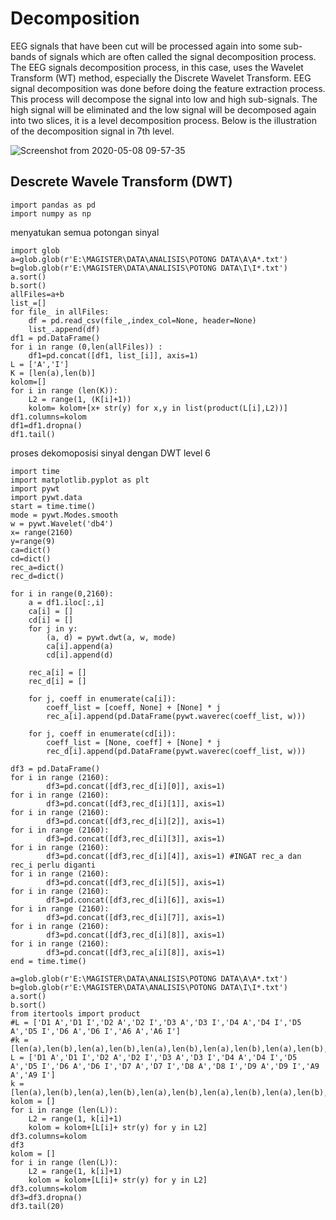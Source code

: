 Decomposition
===
EEG signals that have been cut will be processed again into some sub-bands of signals which are often called the signal decomposition process. The EEG signals decomposition process, in this case, uses the Wavelet Transform (WT) method, especially the Discrete Wavelet Transform. EEG signal decomposition was done before doing the feature extraction process. This process will decompose the signal into low and high sub-signals. The high signal will be eliminated and the low signal will be decomposed again into two slices, it is a level decomposition process.
Below is the illustration of the decomposition signal in 7th level.

![Screenshot from 2020-05-08 09-57-35](https://user-images.githubusercontent.com/10173320/81365498-79f8aa80-9112-11ea-9d08-ed0fb65d2ed5.png)

Descrete Wavele Transform (DWT)
---

```
import pandas as pd
import numpy as np
```
menyatukan semua potongan sinyal
```
import glob
a=glob.glob(r'E:\MAGISTER\DATA\ANALISIS\POTONG DATA\A\A*.txt')
b=glob.glob(r'E:\MAGISTER\DATA\ANALISIS\POTONG DATA\I\I*.txt')
a.sort()
b.sort()
allFiles=a+b
list_=[]
for file_ in allFiles:
    df = pd.read_csv(file_,index_col=None, header=None)
    list_.append(df)
df1 = pd.DataFrame()
for i in range (0,len(allFiles)) :
    df1=pd.concat([df1, list_[i]], axis=1)
L = ['A','I']
K = [len(a),len(b)]
kolom=[]
for i in range (len(K)):
    L2 = range(1, (K[i]+1))
    kolom= kolom+[x+ str(y) for x,y in list(product(L[i],L2))]
df1.columns=kolom
df1=df1.dropna()
df1.tail()
```
proses dekomoposisi sinyal dengan DWT level 6
```
import time
import matplotlib.pyplot as plt
import pywt
import pywt.data
start = time.time()
mode = pywt.Modes.smooth
w = pywt.Wavelet('db4')
x= range(2160)
y=range(9)
ca=dict()
cd=dict()
rec_a=dict()
rec_d=dict()

for i in range(0,2160):
    a = df1.iloc[:,i]
    ca[i] = []
    cd[i] = []
    for j in y:
        (a, d) = pywt.dwt(a, w, mode)
        ca[i].append(a)
        cd[i].append(d)

    rec_a[i] = []
    rec_d[i] = []

    for j, coeff in enumerate(ca[i]):
        coeff_list = [coeff, None] + [None] * j
        rec_a[i].append(pd.DataFrame(pywt.waverec(coeff_list, w)))

    for j, coeff in enumerate(cd[i]):
        coeff_list = [None, coeff] + [None] * j
        rec_d[i].append(pd.DataFrame(pywt.waverec(coeff_list, w)))
        
df3 = pd.DataFrame()
for i in range (2160):
        df3=pd.concat([df3,rec_d[i][0]], axis=1)
for i in range (2160):
        df3=pd.concat([df3,rec_d[i][1]], axis=1) 
for i in range (2160):
        df3=pd.concat([df3,rec_d[i][2]], axis=1)
for i in range (2160):
        df3=pd.concat([df3,rec_d[i][3]], axis=1) 
for i in range (2160):
        df3=pd.concat([df3,rec_d[i][4]], axis=1) #INGAT rec_a dan rec_i perlu diganti
for i in range (2160):
        df3=pd.concat([df3,rec_d[i][5]], axis=1) 
for i in range (2160):
        df3=pd.concat([df3,rec_d[i][6]], axis=1)
for i in range (2160):
        df3=pd.concat([df3,rec_d[i][7]], axis=1)
for i in range (2160):
        df3=pd.concat([df3,rec_d[i][8]], axis=1)
for i in range (2160):
        df3=pd.concat([df3,rec_a[i][8]], axis=1) 
end = time.time()

a=glob.glob(r'E:\MAGISTER\DATA\ANALISIS\POTONG DATA\A\A*.txt')
b=glob.glob(r'E:\MAGISTER\DATA\ANALISIS\POTONG DATA\I\I*.txt')
a.sort()
b.sort()
from itertools import product
#L = ['D1 A','D1 I','D2 A','D2 I','D3 A','D3 I','D4 A','D4 I','D5 A','D5 I','D6 A','D6 I','A6 A','A6 I']
#k = [len(a),len(b),len(a),len(b),len(a),len(b),len(a),len(b),len(a),len(b),len(a),len(b),len(a),len(b)]
L = ['D1 A','D1 I','D2 A','D2 I','D3 A','D3 I','D4 A','D4 I','D5 A','D5 I','D6 A','D6 I','D7 A','D7 I','D8 A','D8 I','D9 A','D9 I','A9 A','A9 I']
k = [len(a),len(b),len(a),len(b),len(a),len(b),len(a),len(b),len(a),len(b),len(a),len(b),len(a),len(b),len(a),len(b),len(a),len(b),len(a),len(b)]
kolom = []
for i in range (len(L)):
    L2 = range(1, k[i]+1)
    kolom = kolom+[L[i]+ str(y) for y in L2]
df3.columns=kolom
df3
kolom = []
for i in range (len(L)):
    L2 = range(1, k[i]+1)
    kolom = kolom+[L[i]+ str(y) for y in L2]
df3.columns=kolom
df3=df3.dropna()
df3.tail(20)
```
